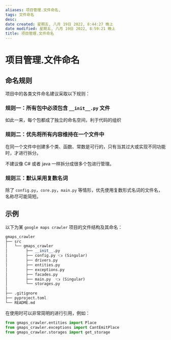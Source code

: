 ```yaml
---
aliases: 项目管理.文件命名,
tags: 文件命名
desc: 
date created: 星期五, 八月 19日 2022, 8:44:27 晚上
date modified: 星期五, 八月 19日 2022, 8:59:21 晚上
title: 项目管理.文件命名
---
```


# 项目管理.文件命名

## 命名规则

项目中的各类文件命名建议采取以下规则：

### 规则一：所有包中必须包含 `__init__.py` 文件

如此一来，每个包都成了独立的命名空间，利于代码的组织

### 规则二：优先将所有内容维持在一个文件中

在同一个文件中创建多个类、函数、常数是可行的，只有当其过大或实现不同功能时，才进行拆分。

不建议像 C# 或者 java 一样拆分成很多个包进行管理。

### 规则三：默认采用复数名词

除了 `config.py`，`core.py`，`main.py` 等情形，优先使用复数形式名词的文件名，名称尽可能简短。

## 示例

以下为某 `google maps crawler` 项目的文件结构及其命名：

```python
gmaps_crawler
├── src
│   └── gmaps_crawler
│        ├── __init__.py
│        ├── config.py 👈 (Singular)
│        ├── drivers.py
│        ├── entities.py
│        ├── exceptions.py
│        ├── facades.py
│        ├── main.py  👈 (Singular)
│        └── storages.py
│
├── .gitignore
├── pyproject.toml
└── README.md
```

在使用时可以非常简明的进行引用，例如：

```python
from gmaps_crawler.entities import Place
from gmaps_crawler.exceptions import CantEmitPlace
from gmaps_crawler.storages import get_storage
```
